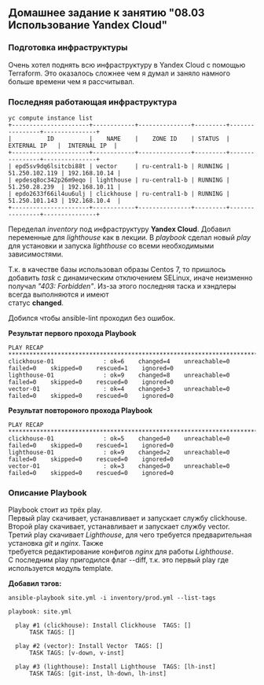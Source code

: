## Домашнее задание к занятию "08.03 Использование Yandex Cloud"

### Подготовка инфраструктуры 
Очень хотел поднять всю инфраструктуру в Yandex Cloud с помощью Terraform. Это оказалось сложнее чем я думал 
и заняло намного больше времени чем я рассчитывал.  

### Последняя работающая инфраструктура
```
yc compute instance list
+----------------------+------------+---------------+---------+----------------+---------------+
|          ID          |    NAME    |    ZONE ID    | STATUS  |  EXTERNAL IP   |  INTERNAL IP  |
+----------------------+------------+---------------+---------+----------------+---------------+
| epd5sv9dq6lsitcbi88t | vector     | ru-central1-b | RUNNING | 51.250.102.119 | 192.168.10.14 |
| epdesq8oc342p26m9eqo | lighthouse | ru-central1-b | RUNNING | 51.250.28.239  | 192.168.10.11 |
| epdo2633f66il4uu6ulj | clickhouse | ru-central1-b | RUNNING | 51.250.101.143 | 192.168.10.4  |
+----------------------+------------+---------------+---------+----------------+---------------+
```

Переделал *inventory* под инфраструктуру **Yandex Cloud**. Добавил переменные для *lighthouse* как в лекции. 
В *playbook* сделал новый *play* для установки и запуска *lighthouse* со всеми необходимыми зависимостями.  

Т.к. в качестве базы использовал образы Centos 7, то пришлось добавить *task* с динамическим отключением SELinux,  иначе неизменно получал *"403: Forbidden"*. Из-за этого последняя таска и хэндлеры всегда выполняются и имеют  
статус **changed**.

Добился чтобы ansible-lint проходил без ошибок.  


**Результат первого прохода Playbook**
```
PLAY RECAP **********************************************************************************************************
clickhouse-01              : ok=6    changed=4    unreachable=0    failed=0    skipped=0    rescued=1    ignored=0   
lighthouse-01              : ok=9    changed=8    unreachable=0    failed=0    skipped=0    rescued=0    ignored=0   
vector-01                  : ok=4    changed=3    unreachable=0    failed=0    skipped=0    rescued=0    ignored=0   
```

**Результат повтороного прохода Playbook**
```
PLAY RECAP **********************************************************************************************************
clickhouse-01              : ok=5    changed=0    unreachable=0    failed=0    skipped=0    rescued=1    ignored=0   
lighthouse-01              : ok=9    changed=2    unreachable=0    failed=0    skipped=0    rescued=0    ignored=0   
vector-01                  : ok=3    changed=0    unreachable=0    failed=0    skipped=0    rescued=0    ignored=0   
```

### Описание Playbook
Playbook стоит из трёх play.  
Первый play скачивает, устанавливает и запускает службу clickhouse.  
Второй play скачивает, устанавливает и запускает службу vector.  
Третий play скачивает *Lighthouse*, для чего требуется предварительная установка *git* и *nginx*. Также  
требуется редактирование конфигов *nginx* для работы *Lighthouse*.  
С последним play пригодился флаг --diff, т.к. это первый play где используется модуль template.  

**Добавил тэгов:**
```
ansible-playbook site.yml -i inventory/prod.yml --list-tags

playbook: site.yml

  play #1 (clickhouse): Install Clickhouse	TAGS: []
      TASK TAGS: []

  play #2 (vector): Install Vector	TAGS: []
      TASK TAGS: [v-down, v-inst]

  play #3 (lighthouse): Install Lighthouse	TAGS: [lh-inst]
      TASK TAGS: [git-inst, lh-down, lh-inst]
```

